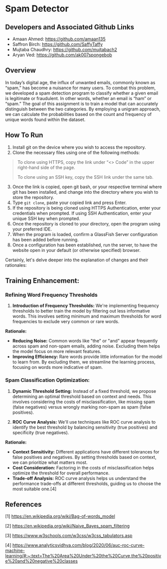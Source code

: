 # Spam Detector

## Developers and Associated Github Links
-	Amaan Ahmed: https://github.com/amaan135
-	Saffron Birch: https://github.com/SaffyTaffy
-	Mujtaba Chaudhry: https://github.com/mujtabach2
-	Aryan Ved: https://github.com/ak007spongebob

## Overview
In today’s digital age, the influx of unwanted emails, commonly known as “spam,” has become a nuisance for many users. To combat this problem, we developed a spam detection program to classify whether a given email is legitimate or fraudulent. In other words, whether an email is “ham” or “spam.” The goal of this assignment is to train a model that can accurately distinguish between the two categories. By employing a unigram approach, we can calculate the probabilities based on the count and frequency of unique words found within the dataset.

## How To Run
1.	Install git on the device where you wish to access the repository.
2.	Clone the necessary files using one of the following methods:
>To clone using HTTPS, copy the link under “<> Code” in the upper right-hand side of the page.
> 
>To clone using an SSH key, copy the SSH link under the same tab.
3.	Once the link is copied, open git bash, or your respective terminal where git has been installed, and change into the directory where you wish to store the repository.
4.	Type `git clone`, paste your copied link and press Enter.
5.	If the repository is being cloned using HTTPS Authentication, enter your credentials when prompted. If using SSH Authentication, enter your unique SSH key when prompted.
6.	Once the repository is cloned to your directory, open the program using your preferred IDE. 
7.	When the program is loaded, confirm a GlassFish Server configuration has been added before running.
8.	Once a configuration has been established, run the server, to have the website open in your default (or otherwise specified) browser.

Certainly, let's delve deeper into the explanation of changes and their rationales:

## Training Enhancement:
### Refining Word Frequency Thresholds
1. **Introduction of Frequency Thresholds:** We're implementing frequency thresholds to better train the model by filtering out less informative words. This involves setting minimum and maximum thresholds for word frequencies to exclude very common or rare words.

**Rationale:**
- **Reducing Noise:** Common words like "the" or "and" appear frequently across spam and non-spam emails, adding noise. Excluding them helps the model focus on more relevant features.
- **Improving Efficiency:** Rare words provide little information for the model to learn from. By excluding them, we streamline the learning process, focusing on words more indicative of spam.

### Spam Classification Optimization:

1. **Dynamic Threshold Setting:** Instead of a fixed threshold, we propose determining an optimal threshold based on context and needs. This involves considering the costs of misclassification, like missing spam (false negatives) versus wrongly marking non-spam as spam (false positives).
  
2. **ROC Curve Analysis:** We'll use techniques like ROC curve analysis to identify the best threshold by balancing sensitivity (true positives) and specificity (true negatives).

**Rationale:**
- **Context Sensitivity:** Different applications have different tolerances for false positives and negatives. By setting thresholds based on context, we can prioritize what matters most.
- **Cost Consideration:** Factoring in the costs of misclassification helps optimize the threshold for overall performance.
- **Trade-off Analysis:** ROC curve analysis helps us understand the performance trade-offs at different thresholds, guiding us to choose the most suitable one.[4]

## References 
[1] https://en.wikipedia.org/wiki/Bag-of-words_model 

[2] https://en.wikipedia.org/wiki/Naive_Bayes_spam_filtering 

[3] https://www.w3schools.com/w3css/w3css_tabulators.asp

[4] https://www.analyticsvidhya.com/blog/2020/06/auc-roc-curve-machine-learning/#:~:text=The%20Area%20Under%20the%20Curve,the%20positive%20and%20negative%20classes
